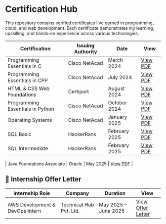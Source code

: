 # Certification Hub

This repository contains verified certificates I’ve earned in programming, cloud, and web development. Each certificate demonstrates my learning, upskilling, and hands-on experience across various technologies.

| Certification | Issuing Authority | Date | View |
|---------------|-------------------|------|------|
| Programming Essentials in C | Cisco NetAcad | March 2024 | [View PDF](./c.pdf) |
| Programming Essentials in CPP | Cisco NetAcad | July 2024 | [View PDF](./cpp.pdf) |
| HTML & CSS Web Foundations | Certiport | August 2024 | [View PDF]([./HTML_and_CSS.pdf) |
| Programming Essentials in Python | Cisco NetAcad | October 2024 | [View PDF](./Python_Essentipython_1_certificate.pdf) |
| Operating Systems | Cisco NetAcad | January 2025 | [View PDF](./Cisco_OperatingSystem.pdf) |
| SQL Basic | HackerRank | February 2025 | [View PDF](./HackerRank_SQL_Basic.pdf) |
| SQL Intermediate | HackerRank | February 2025 | [View PDF](./HackerRank_SQL_Intermediate.pdf) |

| Java Foundations Associate | Oracle | May 2025 | [View PDF](./Oracle_Java_Foundations_Associate_Certificate.pdf) |

## 📄 Internship Offer Letter

| Internship Role | Company | Duration | View |
|-----------------|---------|----------|------|
| AWS Development & DevOps Intern | Technical Hub Pvt. Ltd. | May 2025 – June 2025 | [View Offer Letter](./Internship_OfferLetter_TechnicalHub_May2025.pdf) |
